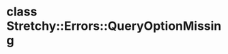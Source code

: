# class Stretchy::Errors::QueryOptionMissing [](#class-Stretchy::Errors::QueryOptionMissing) [](#top)
 